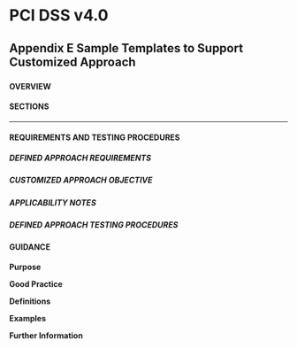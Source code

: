 # PCI DSS v4.0

## Appendix E	Sample Templates to Support Customized Approach

### 

#### OVERVIEW



#### SECTIONS



---

#### REQUIREMENTS AND TESTING PROCEDURES


##### DEFINED APPROACH REQUIREMENTS


##### CUSTOMIZED APPROACH OBJECTIVE


##### APPLICABILITY NOTES


##### DEFINED APPROACH TESTING PROCEDURES


#### GUIDANCE
**Purpose**

**Good Practice**

**Definitions**

**Examples**

**Further Information**

